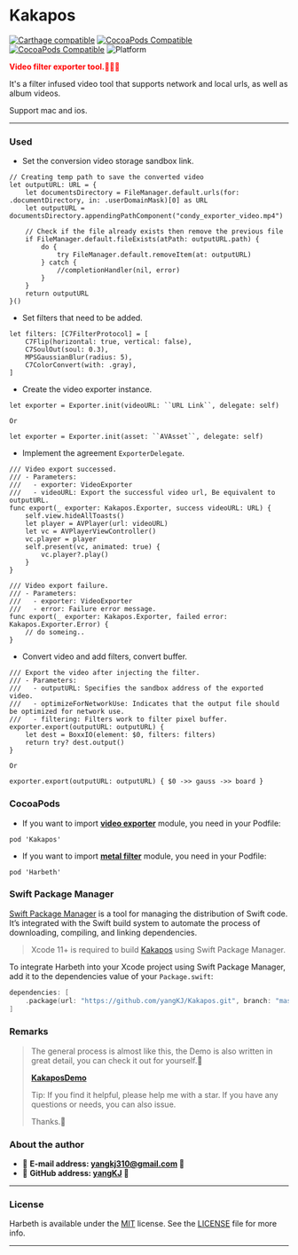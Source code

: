 # Kakapos

[![Carthage compatible](https://img.shields.io/badge/Carthage-compatible-brightgreen.svg?style=flat&colorA=28a745&&colorB=4E4E4E)](https://github.com/yangKJ/Kakapos)
[![CocoaPods Compatible](https://img.shields.io/cocoapods/v/Harbeth.svg?style=flat&label=Harbeth&colorA=28a745&&colorB=4E4E4E)](https://cocoapods.org/pods/Harbeth)
[![CocoaPods Compatible](https://img.shields.io/cocoapods/v/Kakapos.svg?style=flat&label=Kakapos&colorA=28a745&&colorB=4E4E4E)](https://cocoapods.org/pods/Kakapos)
![Platform](https://img.shields.io/badge/Platforms-iOS%20%7C%20macOS%20%7C%20watchOS-4E4E4E.svg?colorA=28a745)

<font color=red>**Video filter exporter tool.👒👒👒**</font>

It's a filter infused video tool that supports network and local urls, as well as album videos.

Support mac and ios.

-------

### Used

- Set the conversion video storage sandbox link.

```
// Creating temp path to save the converted video
let outputURL: URL = {
    let documentsDirectory = FileManager.default.urls(for: .documentDirectory, in: .userDomainMask)[0] as URL
    let outputURL = documentsDirectory.appendingPathComponent("condy_exporter_video.mp4")
    
    // Check if the file already exists then remove the previous file
    if FileManager.default.fileExists(atPath: outputURL.path) {
        do {
            try FileManager.default.removeItem(at: outputURL)
        } catch {
            //completionHandler(nil, error)
        }
    }
    return outputURL
}()
```

- Set filters that need to be added.

```
let filters: [C7FilterProtocol] = [
    C7Flip(horizontal: true, vertical: false),
    C7SoulOut(soul: 0.3),
    MPSGaussianBlur(radius: 5),
    C7ColorConvert(with: .gray),
]
```

- Create the video exporter instance.

```
let exporter = Exporter.init(videoURL: ``URL Link``, delegate: self)

Or

let exporter = Exporter.init(asset: ``AVAsset``, delegate: self)
```

- Implement the agreement `ExporterDelegate`.

```
/// Video export successed.
/// - Parameters:
///   - exporter: VideoExporter
///   - videoURL: Export the successful video url, Be equivalent to outputURL.
func export(_ exporter: Kakapos.Exporter, success videoURL: URL) {
    self.view.hideAllToasts()
    let player = AVPlayer(url: videoURL)
    let vc = AVPlayerViewController()
    vc.player = player
    self.present(vc, animated: true) {
        vc.player?.play()
    }
}

/// Video export failure.
/// - Parameters:
///   - exporter: VideoExporter
///   - error: Failure error message.
func export(_ exporter: Kakapos.Exporter, failed error: Kakapos.Exporter.Error) {
    // do someing..
}
```

- Convert video and add filters, convert buffer.

```
/// Export the video after injecting the filter.
/// - Parameters:
///   - outputURL: Specifies the sandbox address of the exported video.
///   - optimizeForNetworkUse: Indicates that the output file should be optimized for network use.
///   - filtering: Filters work to filter pixel buffer.
exporter.export(outputURL: outputURL) {
    let dest = BoxxIO(element: $0, filters: filters)
    return try? dest.output()
}

Or

exporter.export(outputURL: outputURL) { $0 ->> gauss ->> board }
```

### CocoaPods

- If you want to import [**video exporter**](https://github.com/yangKJ/Kakapos) module, you need in your Podfile: 

```
pod 'Kakapos'
```

- If you want to import [**metal filter**](https://github.com/yangKJ/Harbeth) module, you need in your Podfile: 

```
pod 'Harbeth'
```

### Swift Package Manager

[Swift Package Manager](https://swift.org/package-manager/) is a tool for managing the distribution of Swift code. It’s integrated with the Swift build system to automate the process of downloading, compiling, and linking dependencies.

> Xcode 11+ is required to build [Kakapos](https://github.com/yangKJ/Kakapos) using Swift Package Manager.

To integrate Harbeth into your Xcode project using Swift Package Manager, add it to the dependencies value of your `Package.swift`:

```swift
dependencies: [
    .package(url: "https://github.com/yangKJ/Kakapos.git", branch: "master"),
]
```

### Remarks

> The general process is almost like this, the Demo is also written in great detail, you can check it out for yourself.🎷
>
> [**KakaposDemo**](https://github.com/yangKJ/Kakapos)
>
> Tip: If you find it helpful, please help me with a star. If you have any questions or needs, you can also issue.
>
> Thanks.🎇

### About the author
- 🎷 **E-mail address: [yangkj310@gmail.com](yangkj310@gmail.com) 🎷**
- 🎸 **GitHub address: [yangKJ](https://github.com/yangKJ) 🎸**

-----

### License
Harbeth is available under the [MIT](LICENSE) license. See the [LICENSE](LICENSE) file for more info.

-----
